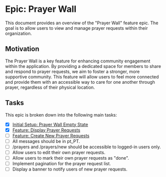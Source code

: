 # Epic: Prayer Wall

This document provides an overview of the "Prayer Wall" feature epic. The goal is to allow users to view and manage prayer requests within their organization.

## Motivation

The Prayer Wall is a key feature for enhancing community engagement within the application. By providing a dedicated space for members to share and respond to prayer requests, we aim to foster a stronger, more supportive community. This feature will allow users to feel more connected and provide them with an accessible way to care for one another through prayer, regardless of their physical location.

## Tasks

This epic is broken down into the following main tasks:

- [x] [Initial Setup: Prayer Wall Empty State](./01-prayer-wall-empty-state.md)
- [x] [Feature: Display Prayer Requests](./02-display-prayer-requests.md)
- [ ] [Feature: Create New Prayer Requests](./03-create-new-prayer-requests.md)
- [ ] All messages should be in pt_PT.
- [ ] /prayers and /prayers/new should be accessible to logged-in users only.
- [ ] Allow users to edit their own prayer requests.
- [ ] Allow users to mark their own prayer requests as "done".
- [ ] Implement pagination for the prayer request list.
- [ ] Display a banner to notify users of new prayer requests.
